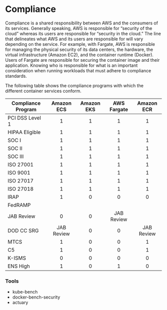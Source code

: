 # Compliance
Compliance is a shared responsibility between AWS and the consumers of its services. Generally speaking, AWS is responsible for “security of the cloud” whereas its users are responsible for “security in the cloud.” The line that delineates what AWS and its users are responsible for will vary depending on the service. For example, with Fargate, AWS is responsible for managing the physical security of its data centers, the hardware, the virtual infrastructure (Amazon EC2), and the container runtime (Docker). Users of Fargate are responsible for securing the container image and their application. Knowing who is responsible for what is an important consideration when running workloads that must adhere to compliance standards.

The following table shows the compliance programs with which the different container services conform.

| Compliance Program | Amazon ECS | Amazon EKS | AWS Fargate | Amazon ECR |
| ------------------ |:----------:|:----------:|:-----------:|:----------:|
| PCI DSS Level 1	| 1 |	1 |	1 |	1 |
| HIPAA Eligible	| 1 |	1	| 1	| 1 |
| SOC I |	1 |	1 |	1 |	1 |
| SOC II | 1 |	1 |	1 |	1 |
| SOC III |	1 |	1 |	1 |	1 |
| ISO 27001 |	1 |	1 |	1 |	1 |
| ISO 9001 | 1 |	1 |	1 |	1 |
| ISO 27017 |	1 |	1 |	1 |	1 |
| ISO 27018 |	1 |	1 |	1 |	1 |
| IRAP | 1 | 0 | 0 | 0 |
| FedRAMP | | | | |
| JAB Review | 0 | 0 | JAB Review | |
| DOD CC SRG | JAB Review |	0 |	0 |	JAB Review |
| MTCS | 1 | 0 | 0 | 1 |
| C5 | 1 | 0 | 0 | 1 |
| K-ISMS | 0 | 0 | 0 | 0 |
| ENS High | 1 | 0 | 1 | 0 |

### Tools
+ kube-bench
+ docker-bench-security
+ actuary